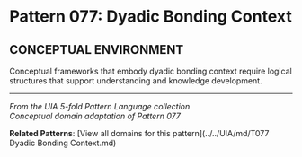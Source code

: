 # Pattern 077: Dyadic Bonding Context

## CONCEPTUAL ENVIRONMENT

Conceptual frameworks that embody dyadic bonding context require logical structures that support understanding and knowledge development.

---

*From the UIA 5-fold Pattern Language collection*  
*Conceptual domain adaptation of Pattern 077*

**Related Patterns**: [View all domains for this pattern](../../UIA/md/T077 Dyadic Bonding Context.md)